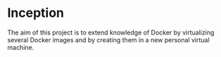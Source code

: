 # Inception

The aim of this project is to extend knowledge of Docker by virtualizing several Docker images and by creating them in a new personal virtual machine.

